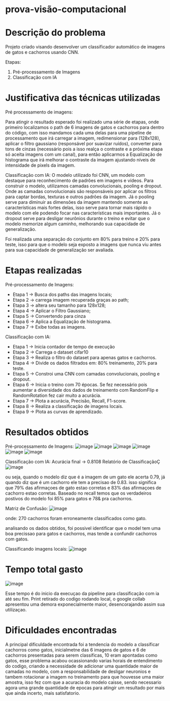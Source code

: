 # prova-visão-computacional

# Descrição do problema 

Projeto criado visando desenvolver um classificador automático de imagens de gatos e cachorros usando CNN. 

Etapas:

1. Pré-processamento de Imagens
2. Classificação com IA

# Justificativa das técnicas utilizadas
Pré processamento de imagens:

Para atingir o resultado esperado foi realizado uma série de etapas, onde primeiro localizamos o path de 6 imagens de gatos e cachorros para dentro do código, com isso mandamos cada uma delas para uma pipeline de processamento que irá carregar a imagem,  redimensionar para (128x128), aplicar o filtro gaussiano (responsável por suavizar ruídos), converter para tons de cinzas (necessário pois a isso realça o contraste e a próxima etapa só aceita imagens com um canal), para então aplicarmos a Equalização de histograma que irá melhorar o contraste da imagem ajustando níveis de intensidade de pixels da imagem.

Classificação com IA:
O modelo utilizado foi CNN, um modelo com destaque para reconhecimento de padrões em imagens e vídeos. Para construir o modelo, utilizamos camadas convolucionais, pooling e dropout. Onde as camadas convolucionais são responsáveis por aplicar os filtros para captar bordas, texturas e outros padrões da imagem. Já o pooling serve para diminuir as dimensões da imagem mantendo somente as características mais fortes delas, isso serve para tornar mais rápido o modelo com ele podendo focar nas características mais importantes. Já o dropout serve para desligar neurônios durante o treino e evitar que o modelo memorize  algum caminho, melhorando sua capacidade de generalização.

Foi realizada uma separação do conjunto em 80%  para treino e 20% para teste, isso para que o modelo seja exposto a imagens que nunca viu antes para sua capacidade de generalização ser avaliada.


# Etapas realizadas
Pré-processamento de Imagens:
- Etapa 1 -> Busca dos paths das imagens locais;
- Etapa 2 -> carrega imagem recuperada graças ao path;
- Etapa 3 -> altera seu tamanho para 128x128;
- Etapa 4 -> Aplicar o Filtro Gaussiano;
- Etapa 5 -> Convertendo para cinza
- Etapa 6 -> Aplica a Equalização de histograma.
- Etapa 7 -> Exibe todas as imagens.

Classificação com IA:
- Etapa 1 -> Inicia contador de tempo de execução 
- Etapa 2 -> Carrega o dataset cifar10
- Etapa 3 -> Realiza o filtro do dataset para apenas gatos e cachorros.
- Etapa 4 -> Divide os dados filtrados em:  80% treinamento, 20% para teste.
- Etapa 5 -> Constroi uma CNN com camadas convolucionais, pooling e dropout.
- Etapa 6 -> Inicia o treino com 70 épocas. Se fez necessário pois  aumentar a diversidade dos dados de treinamento com RandomFlip e RandomRotation fez cair muito a acurácia.
- Etapa 7 -> Plota a acurácia, Precisão, Recall, F1-score.
- Etapa 8 -> Realiza a classificação de imagens locais.
- Etapa 9 -> Plota as curvas de aprendizado.


# Resultados obtidos
Pré-processamento de Imagens:
![image](https://github.com/user-attachments/assets/184a6a5e-7871-41da-9c4b-76192b36141c)
![image](https://github.com/user-attachments/assets/0ab5e3f4-c499-4785-9265-842837ffe28f)
![image](https://github.com/user-attachments/assets/14914f94-c903-4c94-b272-fe4ddcdf6873)
![image](https://github.com/user-attachments/assets/3e0d1491-0b1c-4196-8747-bfe13ab72768)
![image](https://github.com/user-attachments/assets/c397d82c-48a6-4d3d-a7a7-47c61d5a503c)
![image](https://github.com/user-attachments/assets/c81444cd-c452-4d59-ad94-f790a1c515d5)

Classificação com IA:
Acurácia final -> 0.8108
Relatório de ClassificaçãoÇ
![image](https://github.com/user-attachments/assets/7d4c5d3d-ab7a-4d35-8c2a-7921ea85f4d5)

ou seja, quando o modelo diz que é a imagem de um gato ele acerta 0.79, já quando diz que é um cachorro ele tem a precisao de 0.83. isso significa que 79% das afirmaçoes de gato estao corretas e 83% das afirmaçoes de cachorro estao corretas.
Baseado no recall temos que os verdadeiros postivos do modelo foi 85% para gatos e 78& pra cachorros.

Matriz de Confusão:
![image](https://github.com/user-attachments/assets/a2bcdad6-070f-4503-afd4-f71b0577f517)

onde:
270 cachorros foram erroneamente classificados como gato.

analisando os dados obtidos, foi possivel identificar que o model tem uma boa precissao para gatos e cachorros, mas tende a confundir cachorros com gatos. 

Classificando imagens locais:
![image](https://github.com/user-attachments/assets/2c11a386-9e3d-4660-a9fb-7a1acd8a2b35)


# Tempo total gasto
![image](https://github.com/user-attachments/assets/fdf8fb32-03e1-4ca1-b883-596b51dd9ed5)

Esse tempo é do inicio da execuçao da pipeline para classificação com ia até seu fim. Print retirado do codigo rodando local, o google collab apresentou uma demora exponecialmente maior, desencorajando assim sua utilizaçao.

# Dificuldades encontradas

A principal dificuldade encontrada foi a tendencia do modelo a classificar cachorros como gatos, inicialmetne das 6 imagens de gatos e 6 de cachorros presentadas para serem classificas, 10 eram apontadas como gatos, esse problema acabou ocassionando varias horais de entendimento do codigo, criando a necessidade de adicionar uma quantidade maior de camadas no modelo, com a responsabilidade de desligar neuronios e tambem rotacionar a imagem no treinamento para que houvesse uma maior amostra, isso fez com que a acuracia do modelo caisse, sendo necessario agora uma grande quantidade de epocas para atingir um resultado por mais que ainda incerto, mais satisfatorio.
